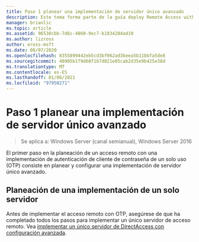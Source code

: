```yaml
---
title: Paso 1 planear una implementación de servidor único avanzado
description: Este tema forma parte de la guía deploy Remote Access with OTP Authentication in Windows Server 2016.
manager: brianlic
ms.topic: article
ms.assetid: 96538cbb-7d6c-4860-9ec7-b1834284ad10
ms.author: lizross
author: eross-msft
ms.date: 08/07/2020
ms.openlocfilehash: 8355899442eb5cd3bf062ad3beea5b11bbfa5de8
ms.sourcegitcommit: 40905b1f9d68f1b7d821e05cab2d35e9b425e38d
ms.translationtype: MT
ms.contentlocale: es-ES
ms.lasthandoff: 01/06/2021
ms.locfileid: "97950271"
---
```

# <a name="step-1-plan-an-advanced-single-server-deployment"></a>Paso 1 planear una implementación de servidor único avanzado

>Se aplica a: Windows Server (canal semianual), Windows Server 2016

El primer paso en la planeación de un acceso remoto con una implementación de autenticación de cliente de contraseña de un solo uso (OTP) consiste en planear y configurar una implementación de servidor único avanzado.

## <a name="plan-a-single-server-deployment"></a>Planeación de una implementación de un solo servidor
Antes de implementar el acceso remoto con OTP, asegúrese de que ha completado todos los pasos para implementar un único servidor de acceso remoto. Vea [implementar un único servidor de DirectAccess con configuración avanzada](../../../directaccess/single-server-advanced/deploy-a-single-directaccess-server-with-advanced-settings.md).

